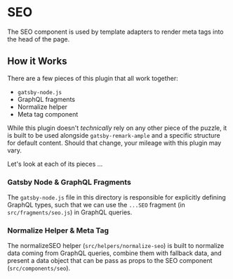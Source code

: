 # SEO

The SEO component is used by template adapters to render meta tags into the head of the page.

## How it Works

There are a few pieces of this plugin that all work together:

- `gatsby-node.js`
- GraphQL fragments
- Normalize helper
- Meta tag component

While this plugin doesn't _technically_ rely on any other piece of the puzzle, it is built to be used alongside `gatsby-remark-ample` and a specific structure for default content. Should that change, your mileage with this plugin may vary.

Let's look at each of its pieces ...

### Gatsby Node & GraphQL Fragments

The `gatsby-node.js` file in this directory is responsible for explicitly defining GraphQL types, such that we can use the `...SEO` fragment (in `src/fragments/seo.js`) in GraphQL queries.

### Normalize Helper & Meta Tag

The normalizeSEO helper (`src/helpers/normalize-seo`) is built to normalize data coming from GraphQL queries, combine them with fallback data, and present a data object that can be pass as props to the SEO component (`src/components/seo`).
